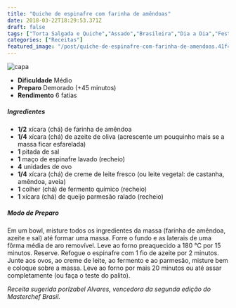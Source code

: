 ```yaml
---
title: "Quiche de espinafre com farinha de amêndoas"
date: 2018-03-22T18:29:53.371Z
draft: false
tags: ["Torta Salgada e Quiche","Assado","Brasileira","Dia a Dia","Festas","Leve e Saudável","Alimentação saudável","Dieta low carb","Quiches","receita sem glúten","Receitas","Receitas simples e fáceis"]
categories: ["Receitas"]
featured_image: "/post/quiche-de-espinafre-com-farinha-de-amendoas.41f4fea7.jpg"
---
```


![capa](/post/quiche-de-espinafre-com-farinha-de-amendoas.41f4fea7.jpg)

*   **Dificuldade** Médio
*   **Preparo** Demorado (+45 minutos)
*   **Rendimento** 6 fatias

##### Ingredientes

*   **1/2** xícara (chá) de farinha de amêndoa
*   **1/4** xícara (chá) de azeite de oliva (acrescente um pouquinho mais se a massa ficar esfarelada)
*   **1** pitada de sal
*   **1** maço de espinafre lavado (recheio)
*   **4** unidades de ovo
*   **1/4** xícara (chá) de creme de leite fresco (ou leite vegetal: de castanha, amêndoa, aveia)
*   **1** colher (chá) de fermento químico (recheio)
*   **1** xícara (chá) de queijo parmesão ralado (recheio)

##### Modo de Preparo

Em um bowl, misture todos os ingredientes da massa (farinha de amêndoa, azeite e sal) até formar uma massa. Forre o fundo e as laterais de uma fôrma média de aro removível. Leve ao forno preaquecido a 180 °C por 15 minutos. Reserve. Refogue o espinafre com 1 fio de azeite por 2 minutos. Junte aos ovos, ao creme de leite, ao fermento e ao parmesão, misture bem e coloque sobre a massa. Leve ao forno por mais 20 minutos ou até assar completamente (ou faça o teste do palito).

_Receita sugerida porIzabel Alvares, vencedora da segunda edição do Masterchef Brasil._
